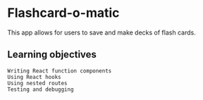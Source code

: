 # Flashcard-o-matic

This app allows for users to save and make decks of flash cards.

## Learning objectives

    Writing React function components
    Using React hooks
    Using nested routes
    Testing and debugging

